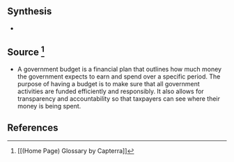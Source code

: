 ## Synthesis
- 
## Source [^1]
- A government budget is a financial plan that outlines how much money the government expects to earn and spend over a specific period. The purpose of having a budget is to make sure that all government activities are funded efficiently and responsibly. It also allows for transparency and accountability so that taxpayers can see where their money is being spent.
## References

[^1]: [[(Home Page) Glossary by Capterra]]